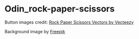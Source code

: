 # Odin_rock-paper-scissors

Button images credit:
<a href="https://www.vecteezy.com/free-vector/rock-paper-scissors">Rock Paper Scissors Vectors by Vecteezy</a>

Background image by <a href="https://www.freepik.com/free-vector/hand-painted-watercolor-pastel-sky-background_13223496.htm#query=background&position=0&from_view=keyword&track=sph">Freepik</a>
